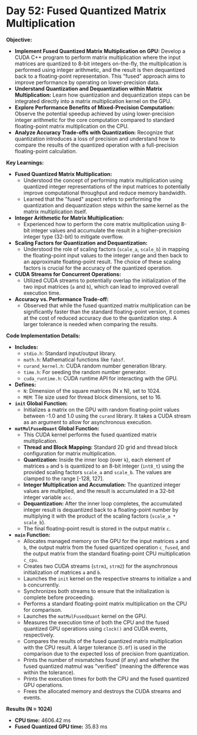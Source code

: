 # Day 52: Fused Quantized Matrix Multiplication

**Objective:**
- **Implement Fused Quantized Matrix Multiplication on GPU:** Develop a CUDA C++ program to perform matrix multiplication where the input matrices are quantized to 8-bit integers on-the-fly, the multiplication is performed using integer arithmetic, and the result is then dequantized back to a floating-point representation. This "fused" approach aims to improve performance by operating on lower-precision data.
- **Understand Quantization and Dequantization within Matrix Multiplication:** Learn how quantization and dequantization steps can be integrated directly into a matrix multiplication kernel on the GPU.
- **Explore Performance Benefits of Mixed-Precision Computation:** Observe the potential speedup achieved by using lower-precision integer arithmetic for the core computation compared to standard floating-point matrix multiplication on the CPU.
- **Analyze Accuracy Trade-offs with Quantization:** Recognize that quantization introduces a loss of precision and understand how to compare the results of the quantized operation with a full-precision floating-point calculation.

**Key Learnings:**
- **Fused Quantized Matrix Multiplication:**
    - Understood the concept of performing matrix multiplication using quantized integer representations of the input matrices to potentially improve computational throughput and reduce memory bandwidth.
    - Learned that the "fused" aspect refers to performing the quantization and dequantization steps within the same kernel as the matrix multiplication itself.
- **Integer Arithmetic for Matrix Multiplication:**
    - Experienced how to perform the core matrix multiplication using 8-bit integer values and accumulate the result in a higher-precision integer type (32-bit) to mitigate overflow.
- **Scaling Factors for Quantization and Dequantization:**
    - Understood the role of scaling factors (`scale_a`, `scale_b`) in mapping the floating-point input values to the integer range and then back to an approximate floating-point result. The choice of these scaling factors is crucial for the accuracy of the quantized operation.
- **CUDA Streams for Concurrent Operations:**
    - Utilized CUDA streams to potentially overlap the initialization of the two input matrices (`a` and `b`), which can lead to improved overall execution time.
- **Accuracy vs. Performance Trade-off:**
    - Observed that while the fused quantized matrix multiplication can be significantly faster than the standard floating-point version, it comes at the cost of reduced accuracy due to the quantization step. A larger tolerance is needed when comparing the results.

**Code Implementation Details:**

- **Includes:**
    - `stdio.h`: Standard input/output library.
    - `math.h`: Mathematical functions like `fabsf`.
    - `curand_kernel.h`: CUDA random number generation library.
    - `time.h`: For seeding the random number generator.
    - `cuda_runtime.h`: CUDA runtime API for interacting with the GPU.
- **Defines:**
    - `N`: Dimension of the square matrices (N x N), set to 1024.
    - `MEM`: Tile size used for thread block dimensions, set to 16.
- **`init` Global Function:**
    - Initializes a matrix on the GPU with random floating-point values between -1.0 and 1.0 using the `curand` library. It takes a CUDA stream as an argument to allow for asynchronous execution.
- **`matMulFusedQuant` Global Function:**
    - This CUDA kernel performs the fused quantized matrix multiplication.
    - **Thread and Block Mapping:** Standard 2D grid and thread block configuration for matrix multiplication.
    - **Quantization:** Inside the inner loop (over `k`), each element of matrices `a` and `b` is quantized to an 8-bit integer (`int8_t`) using the provided scaling factors `scale_a` and `scale_b`. The values are clamped to the range [-128, 127].
    - **Integer Multiplication and Accumulation:** The quantized integer values are multiplied, and the result is accumulated in a 32-bit integer variable `acc`.
    - **Dequantization:** After the inner loop completes, the accumulated integer result is dequantized back to a floating-point number by multiplying it with the product of the scaling factors (`scale_a * scale_b`).
    - The final floating-point result is stored in the output matrix `c`.
- **`main` Function:**
    - Allocates managed memory on the GPU for the input matrices `a` and `b`, the output matrix from the fused quantized operation `c_fused`, and the output matrix from the standard floating-point CPU multiplication `c_cpu`.
    - Creates two CUDA streams (`strm1`, `strm2`) for the asynchronous initialization of matrices `a` and `b`.
    - Launches the `init` kernel on the respective streams to initialize `a` and `b` concurrently.
    - Synchronizes both streams to ensure that the initialization is complete before proceeding.
    - Performs a standard floating-point matrix multiplication on the CPU for comparison.
    - Launches the `matMulFusedQuant` kernel on the GPU.
    - Measures the execution time of both the CPU and the fused quantized GPU operations using `clock()` and CUDA events, respectively.
    - Compares the results of the fused quantized matrix multiplication with the CPU result. A larger tolerance (`5.0f`) is used in the comparison due to the expected loss of precision from quantization.
    - Prints the number of mismatches found (if any) and whether the fused quantized matmul was "verified" (meaning the difference was within the tolerance).
    - Prints the execution times for both the CPU and the fused quantized GPU operations.
    - Frees the allocated memory and destroys the CUDA streams and events.


**Results (N = 1024)**
- **CPU time:** 4606.42 ms
- **Fused Quantized GPU time:** 35.83 ms